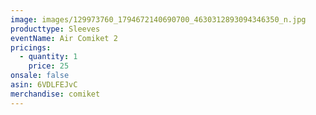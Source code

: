 ```yaml
---
image: images/129973760_1794672140690700_4630312893094346350_n.jpg
producttype: Sleeves
eventName: Air Comiket 2
pricings:
  - quantity: 1
    price: 25
onsale: false
asin: 6VDLFEJvC
merchandise: comiket
---
```

